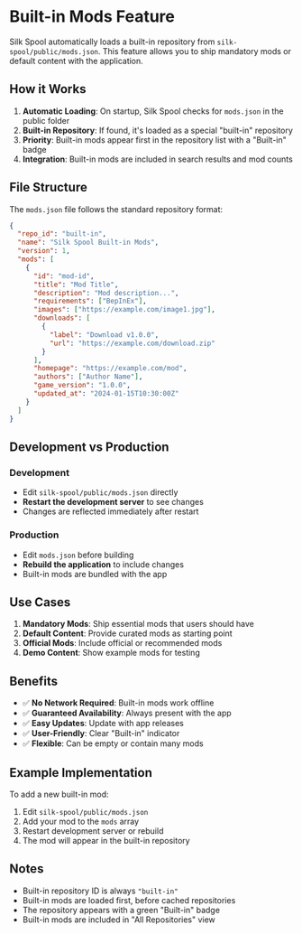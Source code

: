 # Built-in Mods Feature

Silk Spool automatically loads a built-in repository from `silk-spool/public/mods.json`. This feature allows you to ship mandatory mods or default content with the application.

## How it Works

1. **Automatic Loading**: On startup, Silk Spool checks for `mods.json` in the public folder
2. **Built-in Repository**: If found, it's loaded as a special "built-in" repository
3. **Priority**: Built-in mods appear first in the repository list with a "Built-in" badge
4. **Integration**: Built-in mods are included in search results and mod counts

## File Structure

The `mods.json` file follows the standard repository format:

```json
{
  "repo_id": "built-in",
  "name": "Silk Spool Built-in Mods",
  "version": 1,
  "mods": [
    {
      "id": "mod-id",
      "title": "Mod Title",
      "description": "Mod description...",
      "requirements": ["BepInEx"],
      "images": ["https://example.com/image1.jpg"],
      "downloads": [
        {
          "label": "Download v1.0.0",
          "url": "https://example.com/download.zip"
        }
      ],
      "homepage": "https://example.com/mod",
      "authors": ["Author Name"],
      "game_version": "1.0.0",
      "updated_at": "2024-01-15T10:30:00Z"
    }
  ]
}
```

## Development vs Production

### Development
- Edit `silk-spool/public/mods.json` directly
- **Restart the development server** to see changes
- Changes are reflected immediately after restart

### Production
- Edit `mods.json` before building
- **Rebuild the application** to include changes
- Built-in mods are bundled with the app

## Use Cases

1. **Mandatory Mods**: Ship essential mods that users should have
2. **Default Content**: Provide curated mods as starting point
3. **Official Mods**: Include official or recommended mods
4. **Demo Content**: Show example mods for testing

## Benefits

- ✅ **No Network Required**: Built-in mods work offline
- ✅ **Guaranteed Availability**: Always present with the app
- ✅ **Easy Updates**: Update with app releases
- ✅ **User-Friendly**: Clear "Built-in" indicator
- ✅ **Flexible**: Can be empty or contain many mods

## Example Implementation

To add a new built-in mod:

1. Edit `silk-spool/public/mods.json`
2. Add your mod to the `mods` array
3. Restart development server or rebuild
4. The mod will appear in the built-in repository

## Notes

- Built-in repository ID is always `"built-in"`
- Built-in mods are loaded first, before cached repositories
- The repository appears with a green "Built-in" badge
- Built-in mods are included in "All Repositories" view

